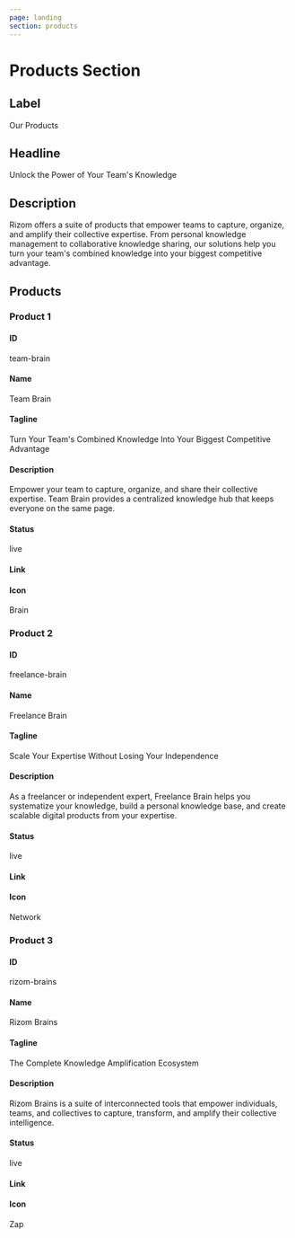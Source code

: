 ```yaml
---
page: landing
section: products
---
```


# Products Section

## Label

Our Products

## Headline

Unlock the Power of Your Team's Knowledge

## Description

Rizom offers a suite of products that empower teams to capture, organize, and amplify their collective expertise. From personal knowledge management to collaborative knowledge sharing, our solutions help you turn your team's combined knowledge into your biggest competitive advantage.

## Products

### Product 1

#### ID

team-brain

#### Name

Team Brain

#### Tagline

Turn Your Team's Combined Knowledge Into Your Biggest Competitive Advantage

#### Description

Empower your team to capture, organize, and share their collective expertise. Team Brain provides a centralized knowledge hub that keeps everyone on the same page.

#### Status

live

#### Link

#### Icon

Brain

### Product 2

#### ID

freelance-brain

#### Name

Freelance Brain

#### Tagline

Scale Your Expertise Without Losing Your Independence

#### Description

As a freelancer or independent expert, Freelance Brain helps you systematize your knowledge, build a personal knowledge base, and create scalable digital products from your expertise.

#### Status

live

#### Link

#### Icon

Network

### Product 3

#### ID

rizom-brains

#### Name

Rizom Brains

#### Tagline

The Complete Knowledge Amplification Ecosystem

#### Description

Rizom Brains is a suite of interconnected tools that empower individuals, teams, and collectives to capture, transform, and amplify their collective intelligence.

#### Status

live

#### Link

#### Icon

Zap
